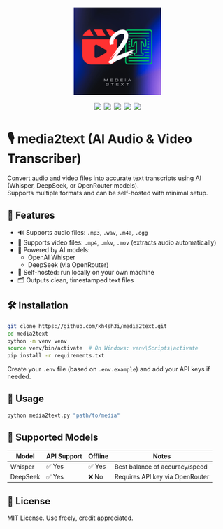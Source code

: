 <h1 align="center">
  <a><img src="/img/logo.png" alt="" width="200px"></a>
  <br>
  <img src="https://img.shields.io/badge/PRs-welcome-blue">
  <img src="https://img.shields.io/github/last-commit/kh4sh3i/media2text">
  <img src="https://img.shields.io/github/commit-activity/m/kh4sh3i/media2text">
  <a href="https://twitter.com/intent/follow?screen_name=kh4sh3i_"><img src="https://img.shields.io/twitter/follow/kh4sh3i_?style=flat&logo=twitter"></a>
  <a href="https://github.com/kh4sh3i"><img src="https://img.shields.io/github/stars/kh4sh3i?style=flat&logo=github"></a>
</h1>

# 🎙️ media2text (AI Audio & Video Transcriber)

Convert audio and video files into accurate text transcripts using AI (Whisper, DeepSeek, or OpenRouter models).  
Supports multiple formats and can be self-hosted with minimal setup.

## 🚀 Features

- 🔊 Supports audio files: `.mp3`, `.wav`, `.m4a`, `.ogg`
- 🎥 Supports video files: `.mp4`, `.mkv`, `.mov` (extracts audio automatically)
- 🧠 Powered by AI models:
  - OpenAI Whisper
  - DeepSeek (via OpenRouter)
- 🔧 Self-hosted: run locally on your own machine
- 🗂 Outputs clean, timestamped text files

## 🛠 Installation

```bash
git clone https://github.com/kh4sh3i/media2text.git
cd media2text
python -m venv venv
source venv/bin/activate  # On Windows: venv\Scripts\activate
pip install -r requirements.txt
```

Create your `.env` file (based on `.env.example`) and add your API keys if needed.

## 🧪 Usage

```bash
python media2text.py "path/to/media"
```

## 🧠 Supported Models

| Model     | API Support | Offline | Notes                        |
|-----------|-------------|---------|------------------------------|
| Whisper   | ✅ Yes       | ✅ Yes  | Best balance of accuracy/speed |
| DeepSeek  | ✅ Yes       | ❌ No   | Requires API key via OpenRouter |

## 📄 License

MIT License. Use freely, credit appreciated.
